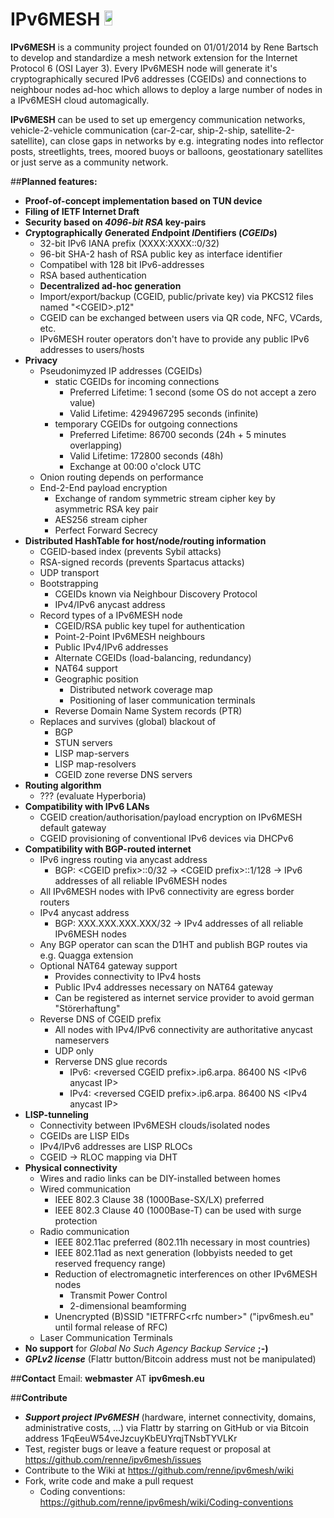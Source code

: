 IPv6MESH <a href="https://flattr.com/submit/auto?user_id=renne&url=http://ipv6mesh.eu&title=IPv6MESH&language=C99&tags=github&category=software"><img src="http://api.flattr.com/button/flattr-badge-large.png" height="24em" width="16%"/></a>
========

**IPv6MESH** is a community project founded on 01/01/2014 by Rene Bartsch to develop and standardize a mesh network extension for the Internet Protocol 6 (OSI Layer 3). Every IPv6MESH node will generate it's cryptographically secured IPv6 addresses (CGEIDs) and connections to neighbour nodes ad-hoc which allows to deploy a large number of nodes in a IPv6MESH cloud automagically.

**IPv6MESH** can be used to set up emergency communication networks, vehicle-2-vehicle communication (car-2-car, ship-2-ship, satellite-2-satellite), can close gaps in networks by e.g. integrating nodes into reflector posts, streetlights, trees, moored buoys or balloons, geostationary satellites or just serve as a community network.


##**Planned features:**
* **Proof-of-concept implementation based on TUN device**
* **Filing of IETF Internet Draft**
* **Security based on *4096-bit RSA* key-pairs**
* ***C*ryptographically *G*enerated *E*ndpoint *ID*entifiers (*CGEIDs*)**
  * 32-bit IPv6 IANA prefix (XXXX:XXXX::0/32)
  * 96-bit SHA-2 hash of RSA public key as interface identifier
  * Compatibel with 128 bit IPv6-addresses
  * RSA based authentication
  * **Decentralized ad-hoc generation**
  * Import/export/backup (CGEID, public/private key) via PKCS12 files named "&lt;CGEID&gt;.p12"
  * CGEID can be exchanged between users via QR code, NFC, VCards, etc.
  * IPv6MESH router operators don't have to provide any public IPv6 addresses to users/hosts
* **Privacy**
  * Pseudonimyzed IP addresses (CGEIDs)
    * static CGEIDs for incoming connections
      * Preferred Lifetime:          1 second  (some OS do not accept a zero value)
      * Valid Lifetime:     4294967295 seconds (infinite)
    * temporary CGEIDs for outgoing connections
      * Preferred Lifetime:      86700 seconds (24h + 5 minutes overlapping)
      * Valid Lifetime:         172800 seconds (48h)
      * Exchange at 00:00 o'clock UTC
  * Onion routing depends on performance
  * End-2-End payload encryption
    * Exchange of random symmetric stream cipher key by asymmetric RSA key pair
    * AES256 stream cipher
    * Perfect Forward Secrecy
* **Distributed HashTable for host/node/routing information**
  * CGEID-based index (prevents Sybil attacks)
  * RSA-signed records (prevents Spartacus attacks)
  * UDP transport 
  * Bootstrapping
    * CGEIDs known via Neighbour Discovery Protocol
    * IPv4/IPv6 anycast address
  * Record types of a IPv6MESH node
    * CGEID/RSA public key tupel for authentication
    * Point-2-Point IPv6MESH neighbours
    * Public IPv4/IPv6 addresses
    * Alternate CGEIDs (load-balancing, redundancy)
    * NAT64 support
    * Geographic position
      * Distributed network coverage map
      * Positioning of laser communication terminals
    * Reverse Domain Name System records (PTR)
  * Replaces and survives (global) blackout of
    * BGP
    * STUN servers
    * LISP map-servers
    * LISP map-resolvers
    * CGEID zone reverse DNS servers
* **Routing algorithm**
  * ??? (evaluate Hyperboria)
* **Compatibility with IPv6 LANs**
  * CGEID creation/authorisation/payload encryption on IPv6MESH default gateway
  * CGEID provisioning of conventional IPv6 devices via DHCPv6
* **Compatibility with BGP-routed internet**
  * IPv6 ingress routing via anycast address
    * BGP: &lt;CGEID prefix&gt;::0/32 -> &lt;CGEID prefix&gt;::1/128 -> IPv6 addresses of all reliable IPv6MESH nodes
  * All IPv6MESH nodes with IPv6 connectivity are egress border routers
  * IPv4 anycast address
    * BGP: XXX.XXX.XXX.XXX/32 -> IPv4 addresses of all reliable IPv6MESH nodes
  * Any BGP operator can scan the D1HT and publish BGP routes via e.g. Quagga extension
  * Optional NAT64 gateway support
    * Provides connectivity to IPv4 hosts
    * Public IPv4 addresses necessary on NAT64 gateway
    * Can be registered as internet service provider to avoid german "Störerhaftung"
  * Reverse DNS of CGEID prefix
    * All nodes with IPv4/IPv6 connectivity are authoritative anycast nameservers
    * UDP only
    * Rerverse DNS glue records
      * IPv6: &lt;reversed CGEID prefix&gt;.ip6.arpa. 86400 NS &lt;IPv6 anycast IP&gt;
      * IPv4: &lt;reversed CGEID prefix&gt;.ip6.arpa. 86400 NS &lt;IPv4 anycast IP&gt;
* **LISP-tunneling**
  * Connectivity between IPv6MESH clouds/isolated nodes
  * CGEIDs are LISP EIDs
  * IPv4/IPv6 addresses are LISP RLOCs
  * CGEID -> RLOC mapping via DHT
* **Physical connectivity**
  * Wires and radio links can be DIY-installed between homes
  * Wired communication
    * IEEE 802.3 Clause 38 (1000Base-SX/LX) preferred
    * IEEE 802.3 Clause 40 (1000Base-T) can be used with surge protection
  * Radio communication
    * IEEE 802.11ac preferred (802.11h necessary in most countries)
    * IEEE 802.11ad as next generation (lobbyists needed to get reserved frequency range)
    * Reduction of electromagnetic interferences on other IPv6MESH nodes
      * Transmit Power Control
      * 2-dimensional beamforming
    * Unencrypted (B)SSID "IETFRFC&lt;rfc number&gt;" ("ipv6mesh.eu" until formal release of RFC)
  * Laser Communication Terminals
* **No support** for *Global No Such Agency Backup Service* **;-)** 
* ***GPLv2 license*** (Flattr button/Bitcoin address must not be manipulated)

##**Contact**
Email: **webmaster** AT **ipv6mesh.eu**

##**Contribute**
* ***Support project IPv6MESH*** (hardware, internet connectivity, domains, administrative costs, ...) via Flattr by starring on GitHub or via Bitcoin address 1FqEeuW54veJzcuyKbEUYrqjTNsbTYVLKr
* Test, register bugs or leave a feature request or proposal at https://github.com/renne/ipv6mesh/issues
* Contribute to the Wiki at https://github.com/renne/ipv6mesh/wiki
* Fork, write code and make a pull request 
  * Coding conventions: https://github.com/renne/ipv6mesh/wiki/Coding-conventions
